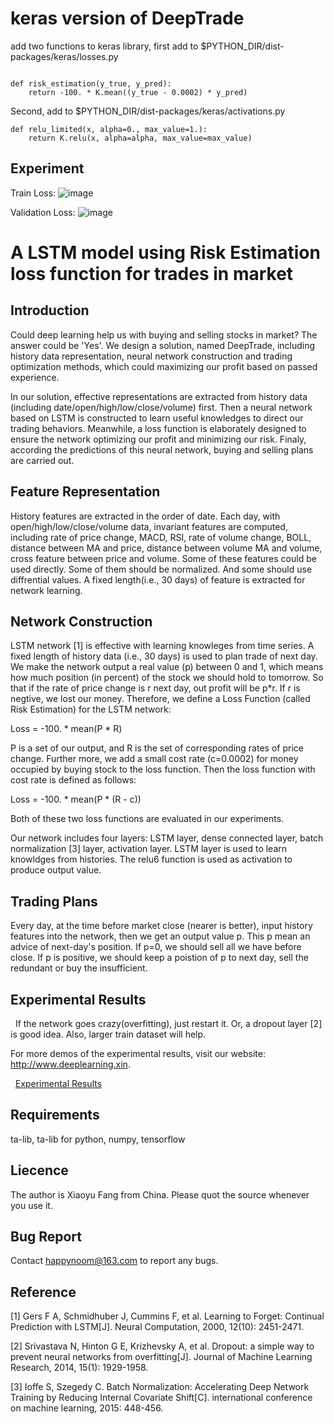 keras version of DeepTrade
===

add two functions to keras library, first add to $PYTHON_DIR/dist-packages/keras/losses.py
```

def risk_estimation(y_true, y_pred):
    return -100. * K.mean((y_true - 0.0002) * y_pred)

```

Second, add to $PYTHON_DIR/dist-packages/keras/activations.py

```
def relu_limited(x, alpha=0., max_value=1.):
    return K.relu(x, alpha=alpha, max_value=max_value)

```

## Experiment
Train Loss:
![image](https://github.com/happynoom/DeepTrade_keras/blob/master/train_loss.png)

Validation Loss:
![image](https://github.com/happynoom/DeepTrade_keras/blob/master/validation_loss.png)

A LSTM model using Risk Estimation loss function for trades in market
===

## Introduction

   Could deep learning help us with buying and selling stocks in market? The answer could be 'Yes'. We design a solution, named DeepTrade, including history data representation, neural network construction and trading optimization methods, which could maximizing our profit based on passed experience.

   In our solution, effective representations are extracted from history data (including date/open/high/low/close/volume) first. Then a neural network based on LSTM is constructed to learn useful knowledges to direct our trading behaviors. Meanwhile, a loss function is elaborately designed to ensure the network optimizing our profit and minimizing our risk. Finaly, according the predictions of this neural network, buying and selling plans are carried out.

## Feature Representation

   History features are extracted in the order of date. Each day, with open/high/low/close/volume data, invariant features are computed, including rate of price change, MACD, RSI, rate of volume change, BOLL, distance between MA and price, distance between volume MA and volume, cross feature between price and volume. Some of these features could be used directly. Some of them should be normalized. And some should use diffrential values. A fixed length(i.e., 30 days) of feature is extracted for network learning.

## Network Construction

   LSTM network [1] is effective with learning knowleges from time series. A fixed length of history data (i.e., 30 days) is used to plan trade of next day. We make the network output a real value (p) between 0 and 1, which means how much position (in percent) of the stock we should hold to tomorrow. So that if the rate of price change is r next day, out profit will be p*r. If r is negtive, we lost our money. Therefore, we define a Loss Function (called Risk Estimation) for the LSTM network:

   Loss = -100. * mean(P * R)

P is a set of our output, and R is the set of corresponding rates of price change. Further more, we add a small cost rate (c=0.0002) for money occupied by buying stock to the loss function. Then the loss function with cost rate is defined as follows:
   
   Loss = -100. * mean(P * (R - c))

  Both of these two loss functions are evaluated in our experiments.

  Our network includes four layers: LSTM layer, dense connected layer, batch normalization [3] layer, activation layer. LSTM layer is used to learn knowldges from histories. The relu6 function is used as activation to produce output value.  

## Trading Plans

   Every day, at the time before market close (nearer is better), input history features into the network, then we get an output value p. This p mean an advice of next-day's position. If p=0, we should sell all we have before close. If p is positive, we should keep a poistion of p to next day, sell the redundant or buy the insufficient.

## Experimental Results

   If the network goes crazy(overfitting), just restart it. Or, a dropout layer [2] is good idea. Also, larger train dataset will help.
 
   For more demos of the experimental results, visit our website: http://www.deeplearning.xin.
   
   [Experimental Results](http://www.deeplearning.xin)
   
## Requirements

ta-lib, ta-lib for python, numpy, tensorflow

## Liecence

The author is Xiaoyu Fang from China. Please quot the source whenever you use it.

## Bug Report

Contact happynoom@163.com to report any bugs.

## Reference

[1] Gers F A, Schmidhuber J, Cummins F, et al. Learning to Forget: Continual Prediction with LSTM[J]. Neural Computation, 2000, 12(10): 2451-2471.

[2] Srivastava N, Hinton G E, Krizhevsky A, et al. Dropout: a simple way to prevent neural networks from overfitting[J]. Journal of Machine Learning Research, 2014, 15(1): 1929-1958.

[3] Ioffe S, Szegedy C. Batch Normalization: Accelerating Deep Network Training by Reducing Internal Covariate Shift[C]. international conference on machine learning, 2015: 448-456.



